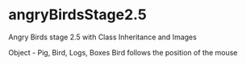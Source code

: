 # angryBirdsStage2.5
Angry Birds stage 2.5 with Class Inheritance and Images

Object - Pig,   Bird,   Logs,   Boxes
Bird follows the position of the mouse
